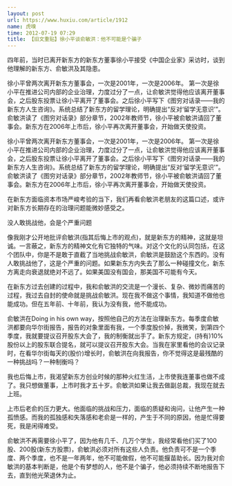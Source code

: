 ```yaml
---
layout: post
url: https://www.huxiu.com/article/1912
name: 虎嗅
time: 2012-07-19 07:29
title: 【旧文重贴】徐小平谈俞敏洪：他不可能是个骗子
---
```

四年前，当时已离开新东方的新东方董事徐小平接受《中国企业家》采访时，谈到他理解的新东方、俞敏洪及其隐患。

徐小平曾两次离开新东方董事会，一次是2001年，一次是2006年。 第一次是徐小平在推进公司内部的企业治理，力度过分了一点，让俞敏洪觉得他应该离开董事会，之后股东投票让徐小平离开了董事会。之后徐小平写下《图穷对话录——我的新东方人生咨询》。系统总结了新东方的留学理论，明确提出“反对‘留学无意识’”。俞敏洪读了《图穷对话录》部分章节，2002年教师节，徐小平被俞敏洪请回了董事会。新东方在2006年上市后，徐小平再次离开董事会，开始做天使投资。

徐小平曾两次离开新东方董事会，一次是2001年，一次是2006年。 第一次是徐小平在推进公司内部的企业治理，力度过分了一点，让俞敏洪觉得他应该离开董事会，之后股东投票让徐小平离开了董事会。之后徐小平写下《图穷对话录——我的新东方人生咨询》。系统总结了新东方的留学理论，明确提出“反对‘留学无意识’”。俞敏洪读了《图穷对话录》部分章节，2002年教师节，徐小平被俞敏洪请回了董事会。新东方在2006年上市后，徐小平再次离开董事会，开始做天使投资。

在新东方面临资本市场严峻考验的当下，我们再看俞敏洪老朋友的这篇口述，或许对新东方长期存在的治理问题能微妙感受之。

没人敢挑战他，会是个严重问题

像我刚才公开地批评俞敏洪(指其后悔上市的观点)，就是新东方的精神，这就是坦诚。一言蔽之，新东方的精神文化有它独特的气味。对这个文化的认同包括，在这个团队中，你是不是敢于直截了当地挑战俞敏洪，俞敏洪是鼓励这个东西的。没有人敢挑战他了，这是个严重的问题。如果新东方内失去了那么一种碰撞文化，新东方离走向衰退就绝对不远了。如果美国没有国会，那美国不可能有今天。

在新东方过去创建的过程中，我和俞敏洪的交流是一个漫长、复杂、微妙而痛苦的过程，我过去自封的使命就是挑战俞敏洪。现在我不做这个事情，我知道不做他也能成功。但在五年前、十年前，我认为没有我，他不能成功。

俞敏洪在Doing in his own way，按照他自己的方法在治理新东方。每季度俞敏洪都要向华尔街报告，报告的对象里面有我，一个季度股价掉，我微笑，到第四个季度，我就要提议召开股东大会了，我的制衡就出手了。新东方规定，(持有)10%股份以上的股东联合提名，就可以提议召开股东大会。当我在家里看他的会议记录时，在看华尔街每天的(股价)增长时，俞敏洪在向我报告，你不觉得这是最残酷的一种挑战吗？一种制衡吗？

我也后悔上市，我渴望新东方创业时候的那种火红生活，上市使我连董事也做不成了。我只想做董事，上市时我才五十岁。俞敏洪如果让我去做副总裁，我现在就去上班。

上市后老俞的压力更大。他面临的挑战和压力，面临的质疑和询问，让他产生一种孤愤感。而我的孤独感和失落感和老俞是一样的，产生于不同的原因，他是忙得要死，我是闲得难受。

俞敏洪不再需要徐小平了，因为他有几千、几万个学生，我经常看他们买了100股、200股(新东方股票)，俞敏洪必须对所有这些人负责。他负责可不是一个季度、两个季度，也不是一年两年，他不可能做假，他不可能揠苗助长。因为我对俞敏洪的基本判断是，他是个有梦想的人，他不是个骗子，他必须持续不断地报告下去，直到他光荣退休为止。

